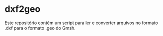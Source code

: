 # dxf2geo
Este repositório contém um script para ler e converter arquivos no formato .dxf para o formato .geo do Gmsh.
